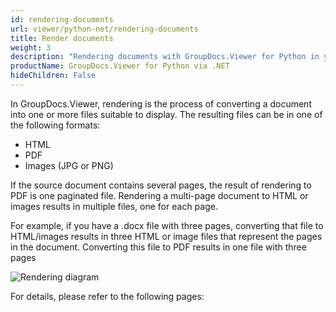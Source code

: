 ```yaml
---
id: rendering-documents
url: viewer/python-net/rendering-documents
title: Render documents
weight: 3
description: "Rendering documents with GroupDocs.Viewer for Python in your Python applications."
productName: GroupDocs.Viewer for Python via .NET
hideChildren: False
---
```

In GroupDocs.Viewer, rendering is the process of converting a document into one or more files suitable to display. The resulting files can be in one of the following formats:

* HTML
* PDF
* Images (JPG or PNG)

If the source document contains several pages, the result of rendering to PDF is one paginated file.
Rendering a multi-page document to HTML or images results in multiple files, one for each page.

For example, if you have a .docx file with three pages, converting that file to HTML/images results in three HTML or image files that represent the pages in the document. Converting this file to PDF results in one file with three pages

![Rendering diagram](/viewer/python-net/images/getting-started/features-overview/rendering.png)

For details, please refer to the following pages: